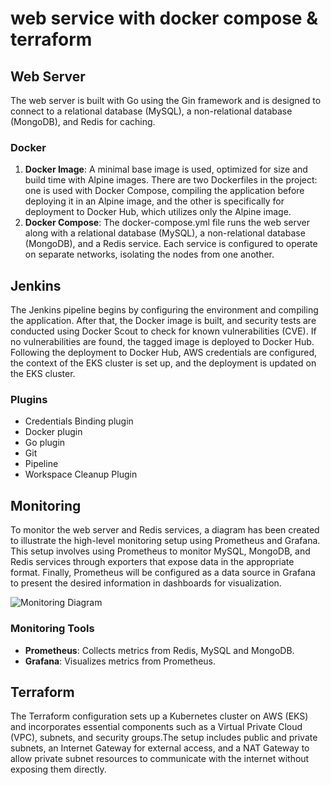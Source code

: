 # web service with docker compose & terraform

## Web Server
The web server is built with Go using the Gin framework and is designed to connect to a relational database (MySQL), a non-relational database (MongoDB), and Redis for caching.

### Docker
1. **Docker Image**: A minimal base image is used, optimized for size and build time with Alpine images. There are two Dockerfiles in the project: one is used with Docker Compose, compiling the application before deploying it in an Alpine image, and the other is specifically for deployment to Docker Hub, which utilizes only the Alpine image.
2. **Docker Compose**: The docker-compose.yml file runs the web server along with a relational database (MySQL), a non-relational database (MongoDB), and a Redis service. Each service is configured to operate on separate networks, isolating the nodes from one another. 

## Jenkins
The Jenkins pipeline begins by configuring the environment and compiling the application. After that, the Docker image is built, and security tests are conducted using Docker Scout to check for known vulnerabilities (CVE). If no vulnerabilities are found, the tagged image is deployed to Docker Hub. Following the deployment to Docker Hub, AWS credentials are configured, the context of the EKS cluster is set up, and the deployment is updated on the EKS cluster.

### Plugins
- Credentials Binding plugin
- Docker plugin
- Go plugin
- Git
- Pipeline 
- Workspace Cleanup Plugin

## Monitoring
To monitor the web server and Redis services, a diagram has been created to illustrate the high-level monitoring setup using Prometheus and Grafana. This setup involves using Prometheus to monitor MySQL, MongoDB, and Redis services through exporters that expose data in the appropriate format. Finally, Prometheus will be configured as a data source in Grafana to present the desired information in dashboards for visualization.

![Monitoring Diagram](assets/monitoring_high_level_diagram.png)

### Monitoring Tools
- **Prometheus**: Collects metrics from  Redis, MySQL and MongoDB.
- **Grafana**: Visualizes metrics from Prometheus.

## Terraform
The Terraform configuration sets up a Kubernetes cluster on AWS (EKS) and incorporates essential components such as a Virtual Private Cloud (VPC), subnets, and security groups.The setup includes public and private subnets, an Internet Gateway for external access, and a NAT Gateway to allow private subnet resources to communicate with the internet without exposing them directly.